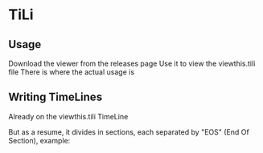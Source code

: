 # TiLi

Usage
---

Download the viewer from the releases page
Use it to view the viewthis.tili file
There is where the actual usage is

Writing TimeLines
---

Already on the viewthis.tili TimeLine

But as a resume, it divides in sections, each separated by "EOS" (End Of Section), example:

